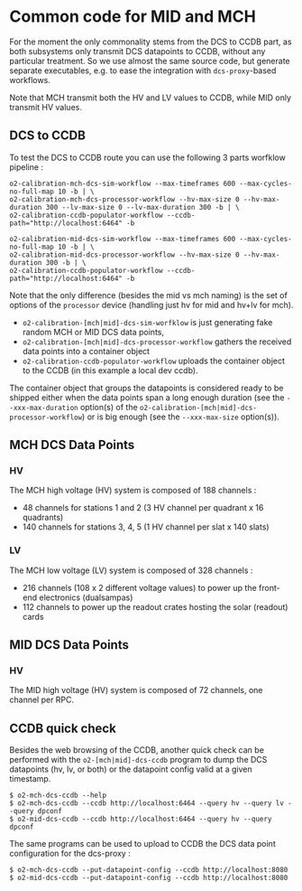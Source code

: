 <!-- doxy
\page refDetectorsMUONCommon Common
/doxy -->

# Common code for MID and MCH

For the moment the only commonality stems from the DCS to CCDB part, as
both subsystems only transmit DCS datapoints to CCDB, without any particular
treatment. So we use almost the same source code, but generate separate
executables, e.g. to ease the integration with `dcs-proxy`-based workflows.

Note that MCH transmit both the HV and LV values to CCDB, while MID only
transmit HV values.

## DCS to CCDB

To test the DCS to CCDB route you can use the following 3 parts worfklow pipeline : 

```shell
o2-calibration-mch-dcs-sim-workflow --max-timeframes 600 --max-cycles-no-full-map 10 -b | \
o2-calibration-mch-dcs-processor-workflow --hv-max-size 0 --hv-max-duration 300 --lv-max-size 0 --lv-max-duration 300 -b | \
o2-calibration-ccdb-populator-workflow --ccdb-path="http://localhost:6464" -b
```

```shell
o2-calibration-mid-dcs-sim-workflow --max-timeframes 600 --max-cycles-no-full-map 10 -b | \
o2-calibration-mid-dcs-processor-workflow --hv-max-size 0 --hv-max-duration 300 -b | \
o2-calibration-ccdb-populator-workflow --ccdb-path="http://localhost:6464" -b
```

Note that the only difference (besides the mid vs mch naming) is the set of 
 options of the `processor` device (handling just hv for mid and hv+lv for mch).
 
- `o2-calibration-[mch|mid]-dcs-sim-worfklow` is just generating fake random MCH or MID DCS data points, 
- `o2-calibration-[mch|mid]-dcs-processor-workflow` gathers the received data points into a container object 
- `o2-calibration-ccdb-populator-workflow` uploads the container object to the CCDB (in this example a local dev ccdb).

 The container object that groups the datapoints is considered ready to be shipped either when the data points span a long enough duration (see the `--xxx-max-duration` option(s) of the `o2-calibration-[mch|mid]-dcs-processor-workflow`) or is big enough (see the `--xxx-max-size`  option(s)).

## MCH DCS Data Points

### HV

The MCH high voltage (HV) system is composed of 188 channels :

- 48 channels for stations 1 and 2 (3 HV channel per quadrant x 16 quadrants)
- 140 channels for stations 3, 4, 5 (1 HV channel per slat x 140 slats)

### LV

The MCH low voltage (LV) system is composed of 328 channels :

- 216 channels (108 x 2 different voltage values) to power up the front-end
  electronics (dualsampas)
- 112 channels to power up the readout crates hosting the solar (readout) cards

## MID DCS Data Points

### HV

The MID high voltage (HV) system is composed of 72 channels, one channel per RPC.

## CCDB quick check

Besides the web browsing of the CCDB, another quick check can be performed with 
 the `o2-[mch|mid]-dcs-ccdb` program to dump the DCS datapoints (hv, lv, or both) or 
 the datapoint config valid at a given timestamp.

```
$ o2-mch-dcs-ccdb --help
$ o2-mch-dcs-ccdb --ccdb http://localhost:6464 --query hv --query lv --query dpconf
$ o2-mid-dcs-ccdb --ccdb http://localhost:6464 --query hv --query dpconf
```

The same programs can be used to upload to CCDB the DCS data point configuration
 for the dcs-proxy : 

```
$ o2-mch-dcs-ccdb --put-datapoint-config --ccdb http://localhost:8080
$ o2-mid-dcs-ccdb --put-datapoint-config --ccdb http://localhost:8080
```

